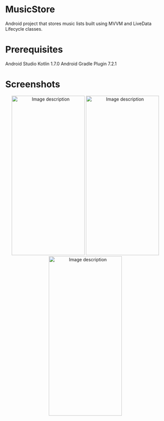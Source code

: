 # MusicStore
Android project that stores music lists built using MVVM and LiveData Lifecycle classes.

# Prerequisites
Android Studio
Kotlin 1.7.0
Android Gradle Plugin 7.2.1

# Screenshots
<p align="center">
<img src="https://user-images.githubusercontent.com/90982374/233835221-0b082bb0-edff-4bcc-912b-2829cac1ed72.png" alt="Image description" width="230" height="500">
<img src="https://user-images.githubusercontent.com/90982374/233835228-638d4921-949a-422c-87b4-011736f2625a.png" alt="Image description" width="230" height="500">
<img src="https://user-images.githubusercontent.com/90982374/233835233-b9af49d8-1653-4b7f-a581-41532dc11c7c.png" alt="Image description" width="230" height="500">
</p>

